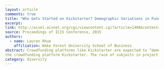 ```yaml
---
layout: article
comments: true
title: "Who Gets Started on Kickstarter? Demographic Variations in Fundraising Success"
excerpt:   
link: http://aisel.aisnet.org/cgi/viewcontent.cgi?article=1408&context=icis2015
source: Proceedings of ICIS Conference, 2015
authors:
  - name: Lauren Rhue
    affiliation: Wake Forest University School of Business
abstract: Crowdfunding platforms like Kickstarter are expected to “democratize” funding by increasing the availability of capital to traditionally underrepresented groups, but there is conflicting evidence about racial disparities in success rates. This paper contributes to the information systems literature on crowdfunding by examining the racial dynamics in
the crowdfunding platform Kickstarter. The race of subjects in project and user photos are determined with facial recognition software for 138,778 fundraising projects, and matched sample techniques are used to control for observable differences in project categories among racial groups. Even controlling for these observable differences, this study finds that projects with African-American photo subjects achieve lower success rates. African-American fundraisers also achieve significantly lower success than other groups, and this effect is larger than the effect from project photos. This study has practical implications for individuals seeking capital in these markets as well as design implications for the platforms themselves.
category: diversity
---
```

